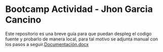 # Bootcamp Actividad  - Jhon Garcia Cancino

Este repositorio es una breve guía para que puedan despleg el codigo fuente y probarlo de manera local, para tal motivo se adjunta manual con los pasos a seguir.[Documentación.docx](https://github.com/Lotware/Repositorio/files/11418324/Documentacion.docx)
